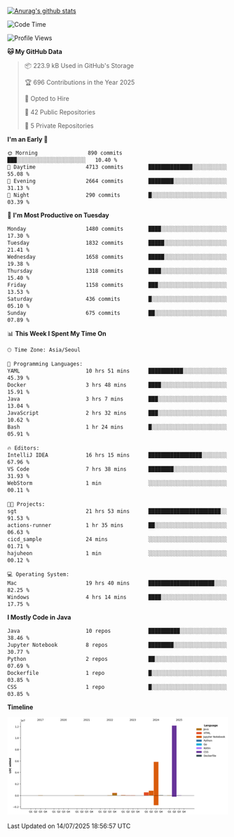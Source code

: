 [![Anurag's github stats](https://github-readme-stats.vercel.app/api?username=hajubal)](https://github.com/anuraghazra/github-readme-stats)

<!--START_SECTION:waka-->
![Code Time](http://img.shields.io/badge/Code%20Time-598%20hrs%2016%20mins-blue)

![Profile Views](http://img.shields.io/badge/Profile%20Views-0-blue)

**🐱 My GitHub Data** 

> 📦 223.9 kB Used in GitHub's Storage 
 > 
> 🏆 696 Contributions in the Year 2025
 > 
> 💼 Opted to Hire
 > 
> 📜 42 Public Repositories 
 > 
> 🔑 5 Private Repositories 
 > 
**I'm an Early 🐤** 

```text
🌞 Morning                890 commits         ███░░░░░░░░░░░░░░░░░░░░░░   10.40 % 
🌆 Daytime                4713 commits        ██████████████░░░░░░░░░░░   55.08 % 
🌃 Evening                2664 commits        ████████░░░░░░░░░░░░░░░░░   31.13 % 
🌙 Night                  290 commits         █░░░░░░░░░░░░░░░░░░░░░░░░   03.39 % 
```
📅 **I'm Most Productive on Tuesday** 

```text
Monday                   1480 commits        ████░░░░░░░░░░░░░░░░░░░░░   17.30 % 
Tuesday                  1832 commits        █████░░░░░░░░░░░░░░░░░░░░   21.41 % 
Wednesday                1658 commits        █████░░░░░░░░░░░░░░░░░░░░   19.38 % 
Thursday                 1318 commits        ████░░░░░░░░░░░░░░░░░░░░░   15.40 % 
Friday                   1158 commits        ███░░░░░░░░░░░░░░░░░░░░░░   13.53 % 
Saturday                 436 commits         █░░░░░░░░░░░░░░░░░░░░░░░░   05.10 % 
Sunday                   675 commits         ██░░░░░░░░░░░░░░░░░░░░░░░   07.89 % 
```


📊 **This Week I Spent My Time On** 

```text
🕑︎ Time Zone: Asia/Seoul

💬 Programming Languages: 
YAML                     10 hrs 51 mins      ███████████░░░░░░░░░░░░░░   45.39 % 
Docker                   3 hrs 48 mins       ████░░░░░░░░░░░░░░░░░░░░░   15.91 % 
Java                     3 hrs 7 mins        ███░░░░░░░░░░░░░░░░░░░░░░   13.04 % 
JavaScript               2 hrs 32 mins       ███░░░░░░░░░░░░░░░░░░░░░░   10.62 % 
Bash                     1 hr 24 mins        █░░░░░░░░░░░░░░░░░░░░░░░░   05.91 % 

🔥 Editors: 
IntelliJ IDEA            16 hrs 15 mins      █████████████████░░░░░░░░   67.96 % 
VS Code                  7 hrs 38 mins       ████████░░░░░░░░░░░░░░░░░   31.93 % 
WebStorm                 1 min               ░░░░░░░░░░░░░░░░░░░░░░░░░   00.11 % 

🐱‍💻 Projects: 
sgt                      21 hrs 53 mins      ███████████████████████░░   91.53 % 
actions-runner           1 hr 35 mins        ██░░░░░░░░░░░░░░░░░░░░░░░   06.63 % 
cicd_sample              24 mins             ░░░░░░░░░░░░░░░░░░░░░░░░░   01.71 % 
hajuheon                 1 min               ░░░░░░░░░░░░░░░░░░░░░░░░░   00.12 % 

💻 Operating System: 
Mac                      19 hrs 40 mins      █████████████████████░░░░   82.25 % 
Windows                  4 hrs 14 mins       ████░░░░░░░░░░░░░░░░░░░░░   17.75 % 
```

**I Mostly Code in Java** 

```text
Java                     10 repos            ██████████░░░░░░░░░░░░░░░   38.46 % 
Jupyter Notebook         8 repos             ████████░░░░░░░░░░░░░░░░░   30.77 % 
Python                   2 repos             ██░░░░░░░░░░░░░░░░░░░░░░░   07.69 % 
Dockerfile               1 repo              █░░░░░░░░░░░░░░░░░░░░░░░░   03.85 % 
CSS                      1 repo              █░░░░░░░░░░░░░░░░░░░░░░░░   03.85 % 
```



**Timeline**

![Lines of Code chart](https://raw.githubusercontent.com/hajubal/hajubal/main/assets/bar_graph.png)


 Last Updated on 14/07/2025 18:56:57 UTC
<!--END_SECTION:waka-->